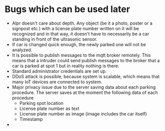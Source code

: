 # Bugs which can be used later

- Alpr doesn't care about depth. Any object (be it a photo, poster or a signpost etc.) with a license plate number written on it will be     recognized and in that way, it doesn't have to necessarily be a car standing in front of the ultrasonic sensor.
- If car is changed quick enough, the newly parked one will not be analyzed.
- It is possible to publish messages to the mqtt broker remotely. This means that a intruder could send publish messages to the broker that   a car is parked at spot 1 but in reality nothing is there.
- Standard administrator credentials are set up.
- DDoS attack is possible, because system is scalable, which means that many IoT devices are connected to system.
- Major privacy issue due to the server saving data about each parking procedure. The server saves at the moment the following data of each   procedure
  - Parking spot location
  - License plate number as text
  - License plate number as image (image includes the car itself)
  - Timestamp
-

